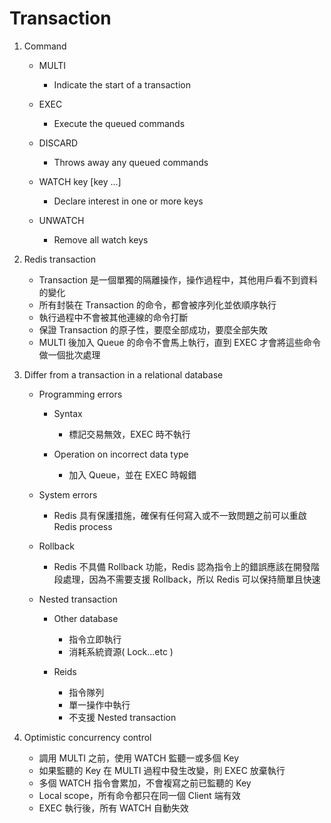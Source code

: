 # Transaction

1. Command
    - MULTI
        - Indicate the start of a transaction

    - EXEC
        - Execute the queued commands

    - DISCARD
        - Throws away any queued commands

    - WATCH key [key ...]
        - Declare interest in one or more keys

    - UNWATCH
        - Remove all watch keys

2. Redis transaction
    - Transaction 是一個單獨的隔離操作，操作過程中，其他用戶看不到資料的變化
    - 所有封裝在 Transaction 的命令，都會被序列化並依順序執行
    - 執行過程中不會被其他連線的命令打斷
    - 保證 Transaction 的原子性，要麼全部成功，要麼全部失敗
    - MULTI 後加入 Queue 的命令不會馬上執行，直到 EXEC 才會將這些命令做一個批次處理

3. Differ from a transaction in a relational database
    - Programming errors
        - Syntax
            - 標記交易無效，EXEC 時不執行

        - Operation on incorrect data type
            - 加入 Queue，並在 EXEC 時報錯

    - System errors
        - Redis 具有保護措施，確保有任何寫入或不一致問題之前可以重啟 Redis process

    - Rollback
        - Redis 不具備 Rollback 功能，Redis 認為指令上的錯誤應該在開發階段處理，因為不需要支援 Rollback，所以 Redis 可以保持簡單且快速

    - Nested transaction
        - Other database
            - 指令立即執行
            - 消耗系統資源( Lock...etc )

        - Reids
            - 指令隊列
            - 單一操作中執行
            - 不支援 Nested transaction

4. Optimistic concurrency control
    - 調用 MULTI 之前，使用 WATCH 監聽一或多個 Key
    - 如果監聽的 Key 在 MULTI 過程中發生改變，則 EXEC 放棄執行
    - 多個 WATCH 指令會累加，不會複寫之前已監聽的 Key
    - Local scope，所有命令都只在同一個 Client 端有效
    - EXEC 執行後，所有 WATCH 自動失效